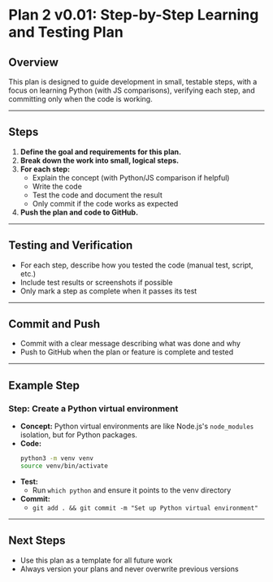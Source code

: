# Plan 2 v0.01: Step-by-Step Learning and Testing Plan

## Overview

This plan is designed to guide development in small, testable steps, with a focus on learning Python (with JS comparisons), verifying each step, and committing only when the code is working.

---

## Steps

1. **Define the goal and requirements for this plan.**
2. **Break down the work into small, logical steps.**
3. **For each step:**
   - Explain the concept (with Python/JS comparison if helpful)
   - Write the code
   - Test the code and document the result
   - Only commit if the code works as expected
4. **Push the plan and code to GitHub.**

---

## Testing and Verification

- For each step, describe how you tested the code (manual test, script, etc.)
- Include test results or screenshots if possible
- Only mark a step as complete when it passes its test

---

## Commit and Push

- Commit with a clear message describing what was done and why
- Push to GitHub when the plan or feature is complete and tested

---

## Example Step

### Step: Create a Python virtual environment

- **Concept:** Python virtual environments are like Node.js's `node_modules` isolation, but for Python packages.
- **Code:**
  ```sh
  python3 -m venv venv
  source venv/bin/activate
  ```
- **Test:**
  - Run `which python` and ensure it points to the venv directory
- **Commit:**
  - `git add . && git commit -m "Set up Python virtual environment"`

---

## Next Steps

- Use this plan as a template for all future work
- Always version your plans and never overwrite previous versions
